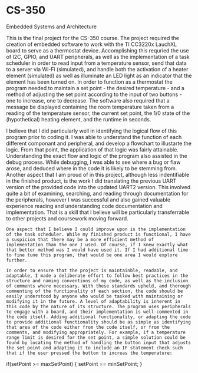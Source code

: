 # CS-350
Embedded Systems and Architecture

  This is the final project for the CS-350 course. The project required the creation of embedded software to work with the TI CC3220x LauchXL board to serve as a thermostat device. 
Accomplishing this requried the use of I2C, GPIO, and UART peripherals, as well as the implementation of a task scheduler in order to read input from a temperature sensor, send that data to a server via Wi-Fi (simulated), and handle both the activation of a heater element (simulated) as well as illuminate an LED light as an indicator that the element has been turned on. In order to function as a thermostat the program needed to maintain a set point - the desired temperature - and a method of adjusting the set point according to the input of two buttons - one to increase, one to decrease. The software also required that a message be displayed containing the room temperature taken from a reading of the temperature sensor, the current set point, the 1/0 state of the (hypothetical) heating element, and the runtime in seconds. 

  I believe that I did particularly well in identifying the logical flow of this program prior to coding it. I was able to understand the function of each different componant and peripheral, and develop a flowchart to illustarte the logic. From that point, the application of that logic was fairly attainable. Understanding the exact flow and logic of the program also assisted in the debug process. While debugging, I was able to see where a bug or flaw arose, and deduced where in the code it is likely to be stemming from. Another aspect that I am proud of in this project, although less indentifiable in the finished product, is the work I did translating the previous UART version of the provided code into the updated UART2 version. This involved quite a bit of examining, searching, and reading through documentation for the peripherals, however I was successful and also gained valuable experience reading and understanding code documentation and implementation. That is a skill that I believe will be particularly transferrable to other projects and coursework moving forward. 

    One aspect that I believe I could improve upon is the implementation of the task scheduler. While my finished product is functional, I have a suspicion that there may be a more efficient method of implementation than the one I used. Of course, if I knew exactly what that better method was I would have used it. If I had additional time to fine tune this program, that would be one area I would explore further. 

    In order to ensure that the project is maintainble, readable, and adaptable, I made a deliberate effort to follow best practices in the structure and naming conventions of my code, as well as the inclusion of comments where necessary. With these standards upheld, and thorough commenting of the functionality of each section, the code should be easily understood by anyone who would be tasked with maintaining or modifying it in the future. A level of adaptability is inherent in this code by the nature of its structure. The program uses peripherals to engage with a board, and their implementation is well-commented in the code itself. Adding additional functionality, or adapting the code to provide additional functionality should be as simple as identifying that area of the code either from the code itself, or from the comments, and modifying appropriately. For example, if a temperature range limit is desired for the set point, a simple solution could be found by locating the method of handling the button input that adjusts the set point and adapting it to include an IF statement check such that if the user pressed the button to increas the temperature: 
    
if(setPoint >= maxSetPoint) {
    setPoint == minSetPoint;
}
      
